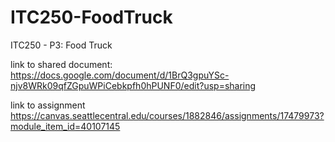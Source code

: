 # ITC250-FoodTruck
ITC250 - P3: Food Truck

link to shared document: 
https://docs.google.com/document/d/1BrQ3gpuYSc-njv8WRk09qfZGpuWPiCebkpfh0hPUNF0/edit?usp=sharing

link to assignment
https://canvas.seattlecentral.edu/courses/1882846/assignments/17479973?module_item_id=40107145

